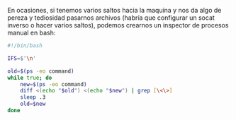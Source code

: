 En ocasiones, si tenemos varios saltos hacia la maquina y nos da algo de pereza y tediosidad pasarnos archivos (habría que configurar un socat inverso o hacer varios saltos), podemos crearnos un inspector de procesos manual en bash:

```zsh
#!/bin/bash

IFS=$'\n'

old=$(ps -eo command)
while true; do
    new=$(ps -eo command)
    diff <(echo "$old") <(echo "$new") | grep [\<\>]
    sleep .3
    old=$new
done
```